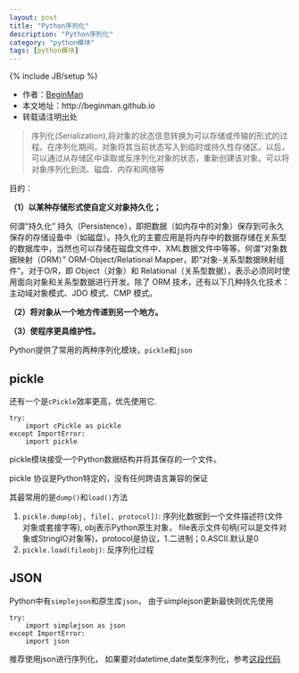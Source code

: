 ```yaml
---
layout: post
title: "Python序列化"
description: "Python序列化"
category: "python模块"
tags: [python模块]
---
```

{% include JB/setup %}
<ul>
    <li>作者：<a href="http://weibo.com/beginman" target="blank">BeginMan</a></li>
    <li>本文地址：http://beginman.github.io</li>
    <li>转载请注明出处</li>
</ul>
<blockquote>
  <p>序列化(Serialization),将对象的状态信息转换为可以存储或传输的形式的过程。在序列化期间，对象将其当前状态写入到临时或持久性存储区。以后，可以通过从存储区中读取或反序列化对象的状态，重新创建该对象。可以将对象序列化到流、磁盘、内存和网络等</p>
</blockquote>

<p>目的：</p>

<p><strong>（1）以某种存储形式使自定义对象持久化；</strong></p>

<p>何谓“持久化” 持久（Persistence），即把数据（如内存中的对象）保存到可永久保存的存储设备中（如磁盘）。持久化的主要应用是将内存中的数据存储在关系型的数据库中，当然也可以存储在磁盘文件中、XML数据文件中等等。何谓“对象数据映射（ORM）” ORM-Object/Relational Mapper，即“对象-关系型数据映射组件”。对于O/R，即 Object（对象）和 Relational（关系型数据），表示必须同时使用面向对象和关系型数据进行开发。除了 ORM 技术，还有以下几种持久化技术：主动域对象模式、JDO 模式、CMP 模式。</p>

<p><strong>（2）将对象从一个地方传递到另一个地方。</strong></p>

<p><strong>（3）使程序更具维护性。</strong></p>

<p>Python提供了常用的两种序列化模块，<code>pickle</code>和<code>json</code></p>

<h2>pickle</h2>

<p>还有一个是<code>cPickle</code>效率更高，优先使用它.</p>

<pre><code>try:
    import cPickle as pickle
except ImportError:
    import pickle
</code></pre>

<p>pickle模块接受一个Python数据结构并将其保存的一个文件。</p>

<p>pickle 协议是Python特定的，没有任何跨语言兼容的保证</p>

<p>其最常用的是<code>dump()</code>和<code>load()</code>方法</p>

<ol>
<li><code>pickle.dump(obj, file[, protocol])</code>: 序列化数据到一个文件描述符(文件对象或套接字等), obj表示Python原生对象， file表示文件句柄(可以是文件对象或StringIO对象等)，protocol是协议，1.二进制；0.ASCII.默认是0</li>
<li><code>pickle.load(fileobj)</code>: 反序列化过程</li>
</ol>

<h2>JSON</h2>

<p>Python中有<code>simplejson</code>和原生库<code>json</code>， 由于simplejson更新最快则优先使用</p>

<pre><code>try:
    import simplejson as json
except ImportError:
    import json
</code></pre>

<p>推荐使用json进行序列化， 如果要对datetime,date类型序列化，参考<a href="https://github.com/BeginMan/pytool/blob/master/myjson/tools.py">这段代码</a></p>
